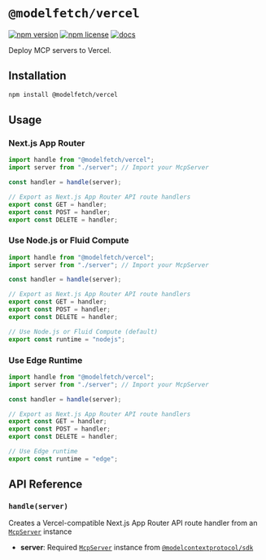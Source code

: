 # `@modelfetch/vercel`

[![npm version](https://img.shields.io/npm/v/@modelfetch/vercel)](https://www.npmjs.com/package/@modelfetch/vercel)
[![npm license](https://img.shields.io/npm/l/@modelfetch/vercel)](https://www.npmjs.com/package/@modelfetch/vercel)
[![docs](https://img.shields.io/badge/docs-modelfetch.com-blue)](https://www.modelfetch.com/docs/runtime/vercel)

Deploy MCP servers to Vercel.

## Installation

```bash
npm install @modelfetch/vercel
```

## Usage

### Next.js App Router

```typescript
import handle from "@modelfetch/vercel";
import server from "./server"; // Import your McpServer

const handler = handle(server);

// Export as Next.js App Router API route handlers
export const GET = handler;
export const POST = handler;
export const DELETE = handler;
```

### Use Node.js or Fluid Compute

```typescript
import handle from "@modelfetch/vercel";
import server from "./server"; // Import your McpServer

const handler = handle(server);

// Export as Next.js App Router API route handlers
export const GET = handler;
export const POST = handler;
export const DELETE = handler;

// Use Node.js or Fluid Compute (default)
export const runtime = "nodejs";
```

### Use Edge Runtime

```typescript
import handle from "@modelfetch/vercel";
import server from "./server"; // Import your McpServer

const handler = handle(server);

// Export as Next.js App Router API route handlers
export const GET = handler;
export const POST = handler;
export const DELETE = handler;

// Use Edge runtime
export const runtime = "edge";
```

## API Reference

### `handle(server)`

Creates a Vercel-compatible Next.js App Router API route handler from an [`McpServer`](https://github.com/modelcontextprotocol/typescript-sdk?tab=readme-ov-file#server) instance

- **server**: Required [`McpServer`](https://github.com/modelcontextprotocol/typescript-sdk?tab=readme-ov-file#server) instance from [`@modelcontextprotocol/sdk`](https://github.com/modelcontextprotocol/typescript-sdk)
